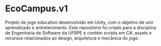 # EcoCampus.v1
Projeto de jogo educativo desenvolvido em Unity, com o objetivo de unir aprendizado e entretenimento. Este repositório foi criado para a disciplina de Engenharia de Software da UFRPE e contém scripts em C#, assets e recursos relacionados ao design, arquitetura e mecânica do jogo.
